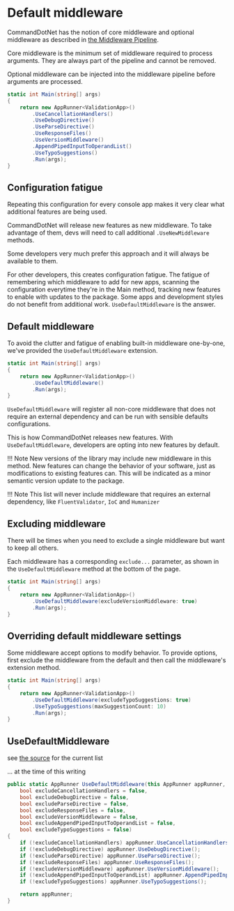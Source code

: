 # Default middleware

CommandDotNet has the notion of core middleware and optional middleware as described in [the Middleware Pipeline](../Extensibility/middleware.md).

Core middleware is the minimum set of middleware required to process arguments. They are always part of the pipeline and cannot be removed.

Optional middleware can be injected into the middleware pipeline before arguments are processed.

```c#
static int Main(string[] args)
{
    return new AppRunner<ValidationApp>()
        .UseCancellationHandlers()
        .UseDebugDirective()
        .UseParseDirective()
        .UseResponseFiles()
        .UseVersionMiddleware()
        .AppendPipedInputToOperandList()
        .UseTypoSuggestions()
        .Run(args);
}
```

## Configuration fatigue
Repeating this configuration for every console app makes it very clear what additional features are being used.

CommandDotNet will release new features as new middleware. To take advantage of them, devs will need to call additional `.UseNewMiddleware` methods.

Some developers very much prefer this approach and it will always be available to them.

For other developers, this creates configuration fatigue. The fatigue of remembering which middleware to add for new apps, scanning the configuration everytime they're in the Main method, tracking new features to enable with updates to the package. Some apps and development styles do not benefit from additional work. `UseDefaultMiddleware` is the answer.

## Default middleware

To avoid the clutter and fatigue of enabling built-in middleware one-by-one, we've provided the `UseDefaultMiddleware` extension.

```c#
static int Main(string[] args)
{
    return new AppRunner<ValidationApp>()
        .UseDefaultMiddleware()
        .Run(args);
}
```
`UseDefaultMiddleware` will register all non-core middleware that does not require an external dependency and can be run with sensible defaults configurations.

This is how CommandDotNet releases new features. With `UseDefaultMiddleware`, developers are opting into new features by default.

!!! Note
    New versions of the library may include new middleware in this method. New features can change the behavior of your software, just as modifications to existing features can. This will be indicated as a minor semantic version update to the package.

!!! Note
    This list will never include middleware that requires an external dependency, like `FluentValidator`, `IoC` and `Humanizer`

## Excluding middleware

There will be times when you need to exclude a single middleware but want to keep all others.  

Each middleware has a corresponding `exclude...` parameter, as shown in the `UseDefaultMiddleware` method at the bottom of the page.

```c#
static int Main(string[] args)
{
    return new AppRunner<ValidationApp>()
        .UseDefaultMiddleware(excludeVersionMiddleware: true)
        .Run(args);
}
```

## Overriding default middleware settings

Some middleware accept options to modify behavior. To provide options, first exclude the middleware from the default and then call the middleware's extension method.

```c#
static int Main(string[] args)
{
    return new AppRunner<ValidationApp>()
        .UseDefaultMiddleware(excludeTypoSuggestions: true)
        .UseTypoSuggestions(maxSuggestionCount: 10)
        .Run(args);
}
```

## UseDefaultMiddleware

see [the source](https://github.com/bilal-fazlani/commanddotnet/blob/master/CommandDotNet/AppRunnerConfigExtensions.cs#L24) for the current list 

... at the time of this writing

```c#
public static AppRunner UseDefaultMiddleware(this AppRunner appRunner,
    bool excludeCancellationHandlers = false,
    bool excludeDebugDirective = false,
    bool excludeParseDirective = false,
    bool excludeResponseFiles = false,
    bool excludeVersionMiddleware = false,
    bool excludeAppendPipedInputToOperandList = false,
    bool excludeTypoSuggestions = false)
{
    if (!excludeCancellationHandlers) appRunner.UseCancellationHandlers();
    if (!excludeDebugDirective) appRunner.UseDebugDirective();
    if (!excludeParseDirective) appRunner.UseParseDirective();
    if (!excludeResponseFiles) appRunner.UseResponseFiles();
    if (!excludeVersionMiddleware) appRunner.UseVersionMiddleware();
    if (!excludeAppendPipedInputToOperandList) appRunner.AppendPipedInputToOperandList();
    if (!excludeTypoSuggestions) appRunner.UseTypoSuggestions();

    return appRunner;
}
```


